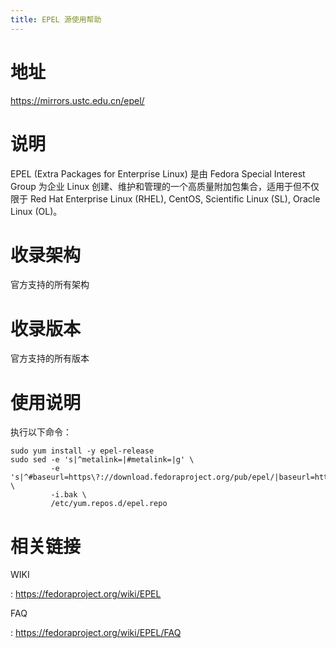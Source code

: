 ```yaml
---
title: EPEL 源使用帮助
---
```


地址
====

<https://mirrors.ustc.edu.cn/epel/>

说明
====

EPEL (Extra Packages for Enterprise Linux) 是由 Fedora Special Interest
Group 为企业 Linux
创建、维护和管理的一个高质量附加包集合，适用于但不仅限于 Red Hat
Enterprise Linux (RHEL), CentOS, Scientific Linux (SL), Oracle Linux
(OL)。

收录架构
========

官方支持的所有架构

收录版本
========

官方支持的所有版本

使用说明
========

执行以下命令：

    sudo yum install -y epel-release
    sudo sed -e 's|^metalink=|#metalink=|g' \
             -e 's|^#baseurl=https\?://download.fedoraproject.org/pub/epel/|baseurl=https://mirrors.ustc.edu.cn/epel/|g' \
             -i.bak \
             /etc/yum.repos.d/epel.repo

相关链接
========

WIKI

:   <https://fedoraproject.org/wiki/EPEL>

FAQ

:   <https://fedoraproject.org/wiki/EPEL/FAQ>
